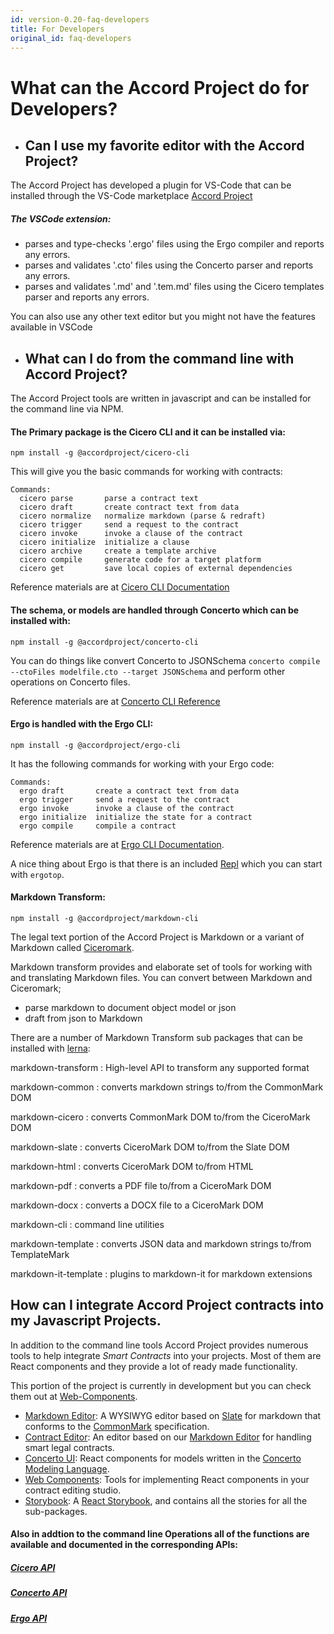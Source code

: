 ```yaml
---
id: version-0.20-faq-developers
title: For Developers
original_id: faq-developers
---
```

# What can the Accord Project do for Developers?

* ## Can I use my favorite editor with the Accord Project?

The Accord Project has developed a plugin for VS-Code that can be installed through the VS-Code marketplace [Accord Project](https://marketplace.visualstudio.com/items?itemName=accordproject.cicero-vscode-extension)

##### The VSCode extension:

* parses and type-checks '.ergo' files using the Ergo compiler and reports any errors.
* parses and validates '.cto' files using the Concerto parser and reports any errors.
* parses and validates '.md' and '.tem.md' files using the Cicero templates parser and reports any errors.

You can also use any other text editor but you might not have the features available in VSCode

* ## What can I do from the command line with Accord Project?

The Accord Project tools are written in javascript and can be installed for the command line via NPM.

#### The Primary package is the **Cicero** CLI and it can be installed via: 

```npm install -g @accordproject/cicero-cli```

This will give you the basic commands for working with contracts:

```
Commands:
  cicero parse       parse a contract text
  cicero draft       create contract text from data
  cicero normalize   normalize markdown (parse & redraft)
  cicero trigger     send a request to the contract
  cicero invoke      invoke a clause of the contract
  cicero initialize  initialize a clause
  cicero archive     create a template archive
  cicero compile     generate code for a target platform
  cicero get         save local copies of external dependencies
  ```
  Reference materials are at [Cicero CLI Documentation](https://docs.accordproject.org/docs/cicero-cli.html)

#### The schema, or models are handled through **Concerto** which can be installed with:

  ```npm install -g @accordproject/concerto-cli```

  You can do things like convert Concerto to JSONSchema ```concerto compile --ctoFiles modelfile.cto --target JSONSchema``` and perform other operations on Concerto files.

  Reference materials are at [Concerto CLI Reference](https://docs.accordproject.org/docs/cicero-cli.html)

####  **Ergo** is handled with the **Ergo** CLI:

```npm install -g @accordproject/ergo-cli```

It has the following commands for working with your Ergo code:

```
Commands:
  ergo draft       create a contract text from data
  ergo trigger     send a request to the contract
  ergo invoke      invoke a clause of the contract
  ergo initialize  initialize the state for a contract
  ergo compile     compile a contract
  ```

  Reference materials are at [Ergo CLI Documentation](https://docs.accordproject.org/docs/ergo-cli.html).

  A nice thing about Ergo is that there is an included [Repl](https://docs.accordproject.org/docs/ergo-repl.html) which you can start with ```ergotop```. 

#### Markdown Transform:
```npm install -g @accordproject/markdown-cli```    

The legal text portion of the Accord Project is Markdown or a variant of Markdown called [Ciceromark](http://docs.accordproject.org/docs/markup-cicero.html). 

Markdown transform provides and elaborate set of tools for working with and translating Markdown files. You can convert between Markdown and Ciceromark;
*  parse markdown to document object model or json
*  draft from json to Markdown

There are a number of Markdown Transform sub packages that can be installed with [lerna](https://github.com/lerna/lerna):

markdown-transform : High-level API to transform any supported format

markdown-common : converts markdown strings to/from the CommonMark DOM

markdown-cicero : converts CommonMark DOM to/from the CiceroMark DOM

markdown-slate : converts CiceroMark DOM to/from the Slate DOM

markdown-html : converts CiceroMark DOM to/from HTML

markdown-pdf : converts a PDF file to/from a CiceroMark DOM

markdown-docx : converts a DOCX file to a CiceroMark DOM

markdown-cli : command line utilities

markdown-template : converts JSON data and markdown strings to/from TemplateMark

markdown-it-template : plugins to markdown-it for markdown extensions

## How can I integrate Accord Project contracts into my Javascript Projects.

In addition to the command line tools Accord Project provides numerous tools to help integrate *Smart Contracts* into your projects. Most of them are React components and they provide a lot of ready made functionality.

This portion of the project is currently in development but you can check them out at [Web-Components](https://github.com/accordproject/web-components).

- [Markdown Editor](packages/ui-markdown-editor): A WYSIWYG editor based on [Slate](https://www.slatejs.org) for markdown that conforms to the [CommonMark](https://spec.commonmark.org) specification.
- [Contract Editor](packages/ui-contract-edtior): An editor based on our [Markdown Editor](packages/ui-markdown-editor) for handling smart legal contracts.
- [Concerto UI](packages/ui-concerto): React components for models written in the [Concerto Modeling Language](https://github.com/accordproject/concerto).
- [Web Components](packages/ui-components): Tools for implementing React components in your contract editing studio.
- [Storybook](packages/storybook): A [React Storybook](https://storybook.js.org), and contains all the stories for all the sub-packages.


#### Also in addtion to the command line Operations all of the functions are available and documented in the corresponding APIs:

##### [Cicero API](https://docs.accordproject.org/docs/cicero-api.html)
##### [Concerto API](https://docs.accordproject.org/docs/concerto-api.html)
##### [Ergo API](https://docs.accordproject.org/docs/ergo-api.html)
